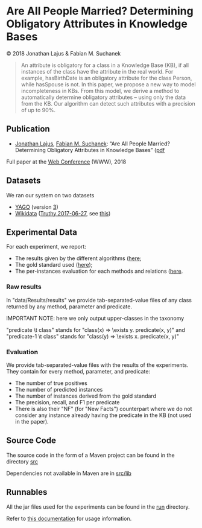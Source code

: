 # Are All People Married? Determining Obligatory Attributes in Knowledge Bases

&copy; 2018 Jonathan Lajus &amp; Fabian M. Suchanek

> An attribute is obligatory for a class in a Knowledge Base (KB), if all instances of the class have the attribute in the real world. For example, hasBirthDate is an obligatory attribute for the class Person, while hasSpouse is not. In this paper, we propose a new way to model incompleteness in KBs. From this model, we derive a method to automatically determine obligatory attributes – using only the data from the KB. Our algorithm can detect such attributes with a precision of up to 90%.

## Publication

- [Jonathan Lajus](https://lajus.github.io), [Fabian M. Suchanek](https://suchanek.name):
  “Are All People Married? Determining Obligatory Attributes in Knowledge Bases” ([pdf](Are%20All%20People%20Married.pdf)
  
Full paper at the [Web Conference](http://www2018.thewebconf.org/) (WWW), 2018

## Datasets
We ran our system on two datasets
- [YAGO](http://yago-knowledge.org) (version [3](https://www.mpi-inf.mpg.de/departments/databases-and-information-systems/research/yago-naga/yago/archive/))
- [Wikidata](http://wikidata.org) ([Truthy 2017-06-27](https://dumps.wikimedia.org/wikidatawiki/entities/), see [this](data/Datasets/wikidata/README))

## Experimental Data

For each experiment, we report:
- The results given by the different algorithms ([here](data/Results/results/);
- The gold standard used ([here](data/Gold%20Standard/));
- The per-instances evaluation for each methods and relations ([here](data/Results/evaluation-results/).

### Raw results

In "data/Results/results" we provide tab-separated-value files of any class returned by any method, parameter and predicate.

IMPORTANT NOTE: here we only output upper-classes in the taxonomy

"predicate \t class" stands for "class(x) => \exists y. predicate(x, y)"
and "predicate-1 \t class" stands for "class(y) => \exists x. predicate(x, y)"

### Evaluation

We provide tab-separated-value files with the results of the experiments.
They contain for every method, parameter, and predicate:
- The number of true positives
- The number of predicted instances
- The number of instances derived from the gold standard
- The precision, recall, and F1 per predicate
- There is also their "NF" (for "New Facts") counterpart where we do not consider any instance already having the predicate in the KB (not used in the paper).

## Source Code

The source code in the form of a Maven project can be found in the directory [src](src/)

Dependencies not available in Maven are in [src/lib](src/lib/)

## Runnables

All the jar files used for the experiments can be found in the [run](run/) directory.

Refer to [this documentation](run/USAGE) for usage information.

